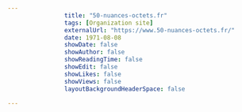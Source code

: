 ---
                title: "50-nuances-octets.fr"
                tags: [Organization site]
                externalUrl: "https://www.50-nuances-octets.fr/"
                date: 1971-08-08
                showDate: false
                showAuthor: false
                showReadingTime: false
                showEdit: false
                showLikes: false
                showViews: false
                layoutBackgroundHeaderSpace: false
                ---
